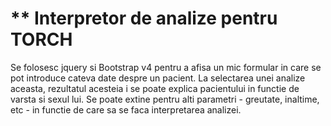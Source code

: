 ** Interpretor de analize pentru TORCH
======================================

Se folosesc jquery si Bootstrap v4 pentru a afisa un mic formular in care se pot introduce cateva date despre un pacient. La selectarea unei analize aceasta, rezultatul acesteia i se poate explica pacientului in functie de varsta si sexul lui. Se poate extine pentru alti parametri - greutate, inaltime, etc - in functie de care sa se faca interpretarea analizei.
